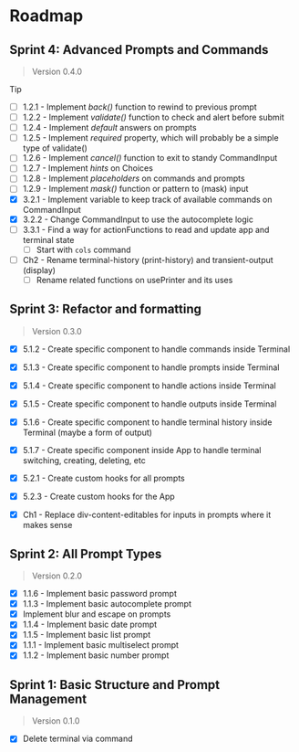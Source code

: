 # Roadmap

## Sprint 4: Advanced Prompts and Commands

> Version 0.4.0

> [!TIP]

- [ ] 1.2.1 - Implement *back()* function to rewind to previous prompt
- [ ] 1.2.2 - Implement *validate()* function to check and alert before submit
- [ ] 1.2.4 - Implement *default* answers on prompts
- [ ] 1.2.5 - Implement *required* property, which will probably be a simple type of validate()
- [ ] 1.2.6 - Implement *cancel()* function to exit to standy CommandInput
- [ ] 1.2.7 - Implement *hints* on Choices
- [ ] 1.2.8 - Implement *placeholders* on commands and prompts
- [ ] 1.2.9 - Implement *mask()* function or pattern to (mask) input
- [x] 3.2.1 - Implement variable to keep track of available commands on CommandInput
- [x] 3.2.2 - Change CommandInput to use the autocomplete logic
- [ ] 3.3.1 - Find a way for actionFunctions to read and update app and terminal state
    - [ ] Start with `cols` command
- [ ] Ch2 - Rename terminal-history (print-history) and transient-output (display)
    - [ ] Rename related functions on usePrinter and its uses

## Sprint 3: Refactor and formatting

> Version 0.3.0

- [x] 5.1.2 - Create specific component to handle commands inside Terminal
- [x] 5.1.3 - Create specific component to handle prompts inside Terminal
- [x] 5.1.4 - Create specific component to handle actions inside Terminal
- [x] 5.1.5 - Create specific component to handle outputs inside Terminal
- [x] 5.1.6 - Create specific component to handle terminal history inside Terminal (maybe a form of output)
- [x] 5.1.7 - Create specific component inside App to handle terminal switching, creating, deleting, etc
- [x] 5.2.1 - Create custom hooks for all prompts
- [x] 5.2.3 - Create custom hooks for the App
- [x] Ch1 - Replace div-content-editables for inputs in prompts where it makes sense


## Sprint 2: All Prompt Types

> Version 0.2.0

- [x] 1.1.6 - Implement basic password prompt
- [x] 1.1.3 - Implement basic autocomplete prompt
- [x] Implement blur and escape on prompts
- [x] 1.1.4 - Implement basic date prompt
- [x] 1.1.5 - Implement basic list prompt
- [x] 1.1.1 - Implement basic multiselect prompt
- [x] 1.1.2 - Implement basic number prompt

## Sprint 1: Basic Structure and Prompt Management

> Version 0.1.0

- [x] Delete terminal via command